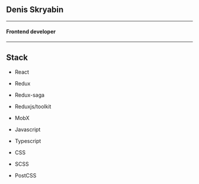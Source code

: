 ## Denis Skryabin

---

#### Frontend developer

---

## Stack

- React
- Redux
- Redux-saga
- Reduxjs/toolkit
- MobX

- Javascript
- Typescript

- CSS
- SCSS
- PostCSS
